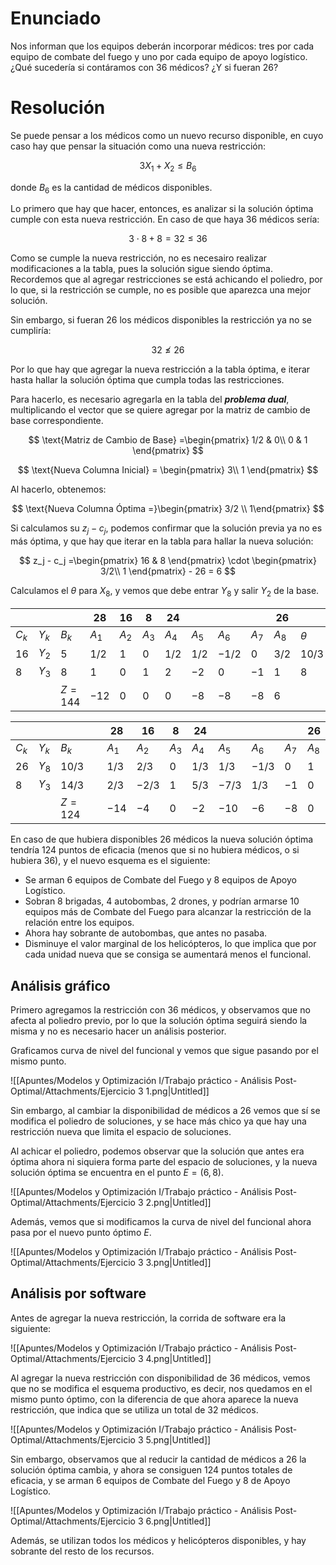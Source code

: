 # Enunciado

Nos informan que los equipos deberán incorporar médicos: tres por cada equipo de combate del fuego y uno por cada equipo de apoyo logístico. ¿Qué sucedería si contáramos con 36 médicos? ¿Y si fueran 26?

# Resolución

Se puede pensar a los médicos como un nuevo recurso disponible, en cuyo caso hay que pensar la situación como una nueva restricción:

$$
3X_1 + X_2 \le B_6
$$

donde $B_6$ es la cantidad de médicos disponibles. 

Lo primero que hay que hacer, entonces, es analizar si la solución óptima cumple con esta nueva restricción. En caso de que haya $36$ médicos sería:

$$
3 \cdot 8 + 8 = 32 \le 36
$$

Como se cumple la nueva restricción, no es necesairo realizar modificaciones a la tabla, pues la solución sigue siendo óptima. Recordemos que al agregar restricciones se está achicando el poliedro, por lo que, si la restricción se cumple, no es posible que aparezca una mejor solución. 

Sin embargo, si fueran $26$ los médicos disponibles la restricción ya no se cumpliría:

$$
32 \not\le 26
$$

Por lo que hay que agregar la nueva restricción a la tabla óptima, e iterar hasta hallar la solución óptima que cumpla todas las restricciones. 

Para hacerlo, es necesario agregarla en la tabla del ***problema dual***, multiplicando el vector que se quiere agregar por la matriz de cambio de base correspondiente.

$$
\text{Matriz de Cambio de Base} =\begin{pmatrix} 
1/2 & 0\\
0 & 1
\end{pmatrix}
$$

$$
\text{Nueva Columna Inicial} = \begin{pmatrix}
3\\
1
\end{pmatrix}
$$

Al hacerlo, obtenemos:

$$
\text{Nueva Columna Óptima =}\begin{pmatrix}
3/2 \\
1\end{pmatrix}
$$

Si calculamos su $z_j-c_j$, podemos confirmar que la solución previa ya no es más óptima, y que hay que iterar en la tabla para hallar la nueva solución:

$$
z_j - c_j =\begin{pmatrix}
16 & 8
\end{pmatrix} \cdot \begin{pmatrix}
3/2\\
1
\end{pmatrix} - 26 = 6
$$

Calculamos el $\theta$ para $X_8$, y vemos que debe entrar $Y_8$ y salir $Y_2$ de la base.

|  |  |  | $28$ | $16$ | $8$ | $24$ |  |  |  | $26$ |  |
| --- | --- | --- | --- | --- | --- | --- | --- | --- | --- | --- | --- |
| $C_k$ | $Y_k$ | $B_k$ | $A_1$ | $A_2$ | $A_3$ | $A_4$ | $A_5$ | $A_6$ | $A_7$ | $A_8$ | $\theta$ |
| $16$ | $Y_2$ | $5$ | $1/2$ | $1$ | $0$ | $1/2$ | $1/2$ | $-1/2$ | $0$ | $3/2$ | $10/3$ |
| $8$ | $Y_3$ | $8$ | $1$ | $0$ | $1$ | $2$ | $-2$ | $0$ | $-1$ | $1$ | $8$ |
|  |  | $Z = 144$ | $-12$ | $0$ | $0$ | $0$ | $-8$ | $-8$ | $-8$ | $6$ |  |

|  |  |  | $28$ | $16$ | $8$ | $24$ |  |  |  | $26$ |
| --- | --- | --- | --- | --- | --- | --- | --- | --- | --- | --- |
| $C_k$ | $Y_k$ | $B_k$ | $A_1$ | $A_2$ | $A_3$ | $A_4$ | $A_5$ | $A_6$ | $A_7$ | $A_8$ |
| $26$ | $Y_8$ | $10/3$ | $1/3$ | $2/3$ | $0$ | $1/3$ | $1/3$ | $-1/3$ | $0$ | $1$ |
| $8$ | $Y_3$ | $14/3$ | $2/3$ | $-2/3$ | $1$ | $5/3$ | $-7/3$ | $1/3$ | $-1$ | $0$ |
|  |  | $Z = 124$ | $-14$ | $-4$ | $0$ | $-2$ | $-10$ | $-6$ | $-8$ | $0$ |

En caso de que hubiera disponibles $26$ médicos la nueva solución óptima tendría $124$ puntos de eficacia (menos que si no hubiera médicos, o si hubiera $36$), y el nuevo esquema es el siguiente:

- Se arman $6$ equipos de Combate del Fuego y $8$ equipos de Apoyo Logístico.
- Sobran $8$ brigadas, $4$ autobombas, $2$ drones, y podrían armarse $10$ equipos más de Combate del Fuego para alcanzar la restricción de la relación entre los equipos.
- Ahora hay sobrante de autobombas, que antes no pasaba.
- Disminuye el valor marginal de los helicópteros, lo que implica que por cada unidad nueva que se consiga se aumentará menos el funcional.

## Análisis gráfico

Primero agregamos la restricción con $36$ médicos, y observamos que no afecta al poliedro previo, por lo que la solución óptima seguirá siendo la misma y no es necesario hacer un análisis posterior.

Graficamos curva de nivel del funcional y vemos que sigue pasando por el mismo punto.

![[Apuntes/Modelos y Optimización I/Trabajo práctico - Análisis Post-Optimal/Attachments/Ejercicio 3 1.png|Untitled]]

Sin embargo, al cambiar la disponibilidad de médicos a $26$ vemos que sí se modifica el poliedro de soluciones, y se hace más chico ya que hay una restricción nueva que limita el espacio de soluciones. 

Al achicar el poliedro, podemos observar que la solución que antes era óptima ahora ni siquiera forma parte del espacio de soluciones, y la nueva solución óptima se encuentra en el punto $E = (6,8)$.

![[Apuntes/Modelos y Optimización I/Trabajo práctico - Análisis Post-Optimal/Attachments/Ejercicio 3 2.png|Untitled]]

Además, vemos que si modificamos la curva de nivel del funcional ahora pasa por el nuevo punto óptimo $E$. 

![[Apuntes/Modelos y Optimización I/Trabajo práctico - Análisis Post-Optimal/Attachments/Ejercicio 3 3.png|Untitled]]

## Análisis por software

Antes de agregar la nueva restricción, la corrida de software era la siguiente:

![[Apuntes/Modelos y Optimización I/Trabajo práctico - Análisis Post-Optimal/Attachments/Ejercicio 3 4.png|Untitled]]

Al agregar la nueva restricción con disponibilidad de $36$ médicos, vemos que no se modifica el esquema productivo, es decir, nos quedamos en el mismo punto óptimo, con la diferencia de que ahora aparece la nueva restricción, que indica que se utiliza un total de $32$ médicos. 

![[Apuntes/Modelos y Optimización I/Trabajo práctico - Análisis Post-Optimal/Attachments/Ejercicio 3 5.png|Untitled]]

Sin embargo, observamos que al reducir la cantidad de médicos a $26$ la solución óptima cambia, y ahora se consiguen $124$ puntos totales de eficacia, y se arman $6$ equipos de Combate del Fuego y $8$ de Apoyo Logístico.

![[Apuntes/Modelos y Optimización I/Trabajo práctico - Análisis Post-Optimal/Attachments/Ejercicio 3 6.png|Untitled]]

Además, se utilizan todos los médicos y helicópteros disponibles, y hay sobrante del resto de los recursos.